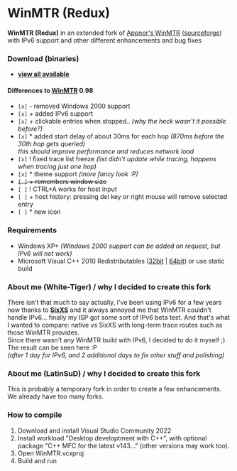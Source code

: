 WinMTR (Redux)
==============
**WinMTR (Redux)** in an extended fork of [Appnor's WinMTR](http://winmtr.net/) ([sourceforge](http://sourceforge.net/projects/winmtr/)) <br>
with IPv6 support and other different enhancements and bug fixes

### Download (binaries)
* [**view all available**](https://github.com/White-Tiger/WinMTR/releases)

#### Differences to [WinMTR](http://winmtr.net/) 0.98
- `[x]` - removed Windows 2000 support <br>
- `[x]` + added IPv6 support <br>
- `[x]` + clickable entries when stopped.. *(why the heck wasn't it possible before?)* <br>
- `[x]` * added start delay of about 30ms for each hop *(870ms before the 30th hop gets queried) <br>
this should improve performance and reduces network load* <br>
- `[x]` ! fixed trace list freeze *(list didn't update while tracing, happens when tracing just one hop)* <br>
- `[x]` * theme support *(more fancy look :P)* <br>
- ~~`[ ]` + remembers window size~~ <br>
- `[ ]` ! CTRL+A works for host input <br>
- `[ ]` + host history: pressing del key or right mouse will remove selected entry <br>
- `[ ]` * new icon <br>

### Requirements
* Windows XP+ *(Windows 2000 support can be added on request, but IPv6 will not work)*
* Microsoft Visual C++ 2010 Redistributables
([32bit](http://microsoft.com/en-us/download/details.aspx?id=5555) |
[64bit](http://microsoft.com/en-us/download/details.aspx?id=14632)) or use static build

### About me (White-Tiger) / why I decided to create this fork
There isn't that much to say actually, I've been using IPv6 for a few years now thanks to [**SixXS**](http://sixxs.net/)
and it always annoyed me that WinMTR couldn't handle IPv6... finally my ISP got some sort of IPv6 beta test.
And that's what I wanted to compare: native vs SixXS with long-term trace routes such as those WinMTR provides. <br>
Since there wasn't any WinMTR build with IPv6, I decided to do it myself ;) The result can be seen here :P <br>
*(after 1 day for IPv6, and 2 additional days to fix other stuff and polishing)*

### About me (LatinSuD) / why I decided to create this fork
This is probably a temporary fork in order to create a few enhancements. We already have too many forks.

### How to compile
1. Download and install Visual Studio Community 2022
2. Install workload "Desktop developtment with C++", with optional package "C++ MFC for the latest v143..." (other versions may work too).
3. Open WinMTR.vcxproj
4. Build and run

~~~~

